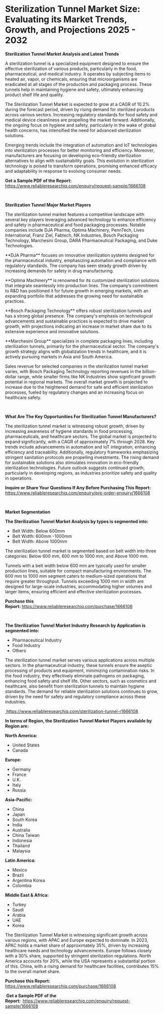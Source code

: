 <p><h1>Sterilization Tunnel Market Size: Evaluating its Market Trends, Growth, and Projections 2025 - 2032</h1></p><p><strong>Sterilization Tunnel Market Analysis and Latest Trends</strong></p>
<p><p>A sterilization tunnel is a specialized equipment designed to ensure the effective sterilization of various products, particularly in the food, pharmaceutical, and medical industry. It operates by subjecting items to heated air, vapor, or chemicals, ensuring that microorganisms are eradicated at all stages of the production and packaging process. These tunnels help in maintaining hygiene and safety, ultimately enhancing product shelf life and quality.</p><p>The Sterilization Tunnel Market is expected to grow at a CAGR of 10.2% during the forecast period, driven by rising demand for sterilized products across various sectors. Increasing regulatory standards for food safety and medical device cleanliness are propelling the market forward. Additionally, the ongoing focus on hygiene and safety, particularly in the wake of global health concerns, has intensified the need for advanced sterilization solutions. </p><p>Emerging trends include the integration of automation and IoT technologies into sterilization processes for better monitoring and efficiency. Moreover, manufacturers are focusing on developing eco-friendly sterilization alternatives to align with sustainability goals. This evolution in sterilization technology is poised to transform operations, promising enhanced efficacy and adaptability in response to evolving consumer needs.</p></p>
<p><strong>Get a Sample PDF of the Report:&nbsp;</strong> <a href="https://www.reliableresearchiq.com/enquiry/request-sample/1666108?utm_campaign=1102&utm_medium=2&utm_source=Github&utm_content=ia&utm_term=17042025&utm_id=sterilization-tunnel">https://www.reliableresearchiq.com/enquiry/request-sample/1666108</a></p>
<p>&nbsp;</p>
<p><strong>Sterilization Tunnel Major Market Players</strong></p>
<p><p>The sterilization tunnel market features a competitive landscape with several key players leveraging advanced technology to enhance efficiency and safety in pharmaceutical and food packaging processes. Notable companies include DJA Pharma, Optima Machinery, PennTech, Lives International, Franz Ziel, Fabtech, NK Industries, Bosch Packaging Technology, Marchesini Group, DARA Pharmaceutical Packaging, and Duke Technologies.</p><p>**DJA Pharma** focuses on innovative sterilization systems designed for the pharmaceutical industry, emphasizing automation and compliance with regulatory standards. The company has seen steady growth driven by increasing demands for safety in drug manufacturing.</p><p>**Optima Machinery** is renowned for its customized sterilization solutions that integrate seamlessly into production lines. The company’s commitment to R&D has positioned it for future growth in emerging markets, with an expanding portfolio that addresses the growing need for sustainable practices.</p><p>**Bosch Packaging Technology** offers robust sterilization tunnels and has a strong global presence. The company's emphasis on technological advancements and sustainable practices is expected to drive market growth, with projections indicating an increase in market share due to its extensive experience and innovative solutions.</p><p>**Marchesini Group** specializes in complete packaging lines, including sterilization tunnels, primarily for the pharmaceutical sector. The company's growth strategy aligns with globalization trends in healthcare, and it is actively pursuing markets in Asia and South America.</p><p>Sales revenue for selected companies in the sterilization tunnel market varies, with Bosch Packaging Technology reporting revenues in the billion-dollar range, while smaller firms like NK Industries show significant growth potential in regional markets. The overall market growth is projected to increase due to the heightened demand for safe and efficient sterilization processes, fueled by regulatory changes and an increasing focus on healthcare safety.</p></p>
<p>&nbsp;</p>
<p><strong>What Are The Key Opportunities For Sterilization Tunnel Manufacturers?</strong></p>
<p><p>The sterilization tunnel market is witnessing robust growth, driven by increasing awareness of hygiene standards in food processing, pharmaceuticals, and healthcare sectors. The global market is projected to expand significantly, with a CAGR of approximately 7% through 2028. Key trends include advancements in automation and IoT integration, enhancing efficiency and traceability. Additionally, regulatory frameworks emphasizing stringent sanitation protocols are propelling investments. The rising demand for sustainable solutions also stimulates innovation in eco-friendly sterilization technologies. Future outlook suggests continued growth, particularly in developing regions, as industries prioritize safety and quality in operations.</p></p>
<p><strong>Inquire or Share Your Questions If Any Before Purchasing This Report:</strong> <a href="https://www.reliableresearchiq.com/enquiry/pre-order-enquiry/1666108?utm_campaign=1102&utm_medium=2&utm_source=Github&utm_content=ia&utm_term=17042025&utm_id=sterilization-tunnel">https://www.reliableresearchiq.com/enquiry/pre-order-enquiry/1666108</a></p>
<p>&nbsp;</p>
<p><strong>Market Segmentation</strong></p>
<p><strong>The Sterilization Tunnel Market Analysis by types is segmented into:</strong></p>
<p><ul><li>Belt Width: Below 600mm</li><li>Belt Width: 600mm -1000mm</li><li>Belt Width: Above 1000mm</li></ul></p>
<p><p>The sterilization tunnel market is segmented based on belt width into three categories: Below 600 mm, 600 mm to 1000 mm, and Above 1000 mm. </p><p>Tunnels with a belt width below 600 mm are typically used for smaller production lines, suitable for compact manufacturing environments. The 600 mm to 1000 mm segment caters to medium-sized operations that require greater throughput. Tunnels exceeding 1000 mm in width are designed for large-scale industries, accommodating higher volumes and larger items, ensuring efficient and effective sterilization processes.</p></p>
<p><strong>Purchase this Report:&nbsp;</strong><a href="https://www.reliableresearchiq.com/purchase/1666108?utm_campaign=1102&utm_medium=2&utm_source=Github&utm_content=ia&utm_term=17042025&utm_id=sterilization-tunnel">https://www.reliableresearchiq.com/purchase/1666108</a></p>
<p>&nbsp;</p>
<p><strong>The Sterilization Tunnel Market Industry Research by Application is segmented into:</strong></p>
<p><ul><li>Pharmaceutical Industry</li><li>Food Industry</li><li>Others</li></ul></p>
<p><p>The sterilization tunnel market serves various applications across multiple sectors. In the pharmaceutical industry, these tunnels ensure the aseptic processing of products and equipment, minimizing contamination risks. In the food industry, they effectively eliminate pathogens on packaging, enhancing food safety and shelf life. Other sectors, such as cosmetics and healthcare, also benefit from sterilization tunnels to maintain hygiene standards. The demand for reliable sterilization solutions continues to grow, driven by the need for safety and regulatory compliance across these industries.</p></p>
<p><a href="https://www.reliableresearchiq.com/sterilization-tunnel-r1666108?utm_campaign=1102&utm_medium=2&utm_source=Github&utm_content=ia&utm_term=17042025&utm_id=sterilization-tunnel">&nbsp;https://www.reliableresearchiq.com/sterilization-tunnel-r1666108</a></p>
<p><strong>In terms of Region, the Sterilization Tunnel Market Players available by Region are:</strong></p>
<p>
    <p> <strong> North America: </strong>
        <ul>
            <li>United States</li>
            <li>Canada</li>
        </ul>
        </p> 
    <p> <strong> Europe: </strong>
        <ul>
            <li>Germany</li>
            <li>France</li>
            <li>U.K.</li>
            <li>Italy</li>
            <li>Russia</li>
        </ul>
        </p> 
    <p> <strong> Asia-Pacific: </strong>
        <ul>
            <li>China</li>
            <li>Japan</li>
            <li>South Korea</li>
            <li>India</li>
            <li>Australia</li>
            <li>China Taiwan</li>
            <li>Indonesia</li>
            <li>Thailand</li>
            <li>Malaysia</li>
        </ul>
        </p> 
    <p> <strong> Latin America: </strong>
        <ul>
            <li>Mexico</li>
            <li>Brazil</li>
            <li>Argentina Korea</li>
            <li>Colombia</li>
        </ul>
        </p> 
    <p> <strong> Middle East & Africa: </strong>
        <ul>
            <li>Turkey</li>
            <li>Saudi</li>
            <li>Arabia</li>
            <li>UAE</li>
            <li>Korea</li>
        </ul>
    </p>
    </p>
<p><p>The Sterilization Tunnel Market is witnessing significant growth across various regions, with APAC and Europe expected to dominate. In 2023, APAC holds a market share of approximately 35%, driven by increasing healthcare needs and technology advancements. Europe follows closely with a 30% share, supported by stringent sterilization regulations. North America accounts for 20%, while the USA represents a substantial portion of this. China, with a rising demand for healthcare facilities, contributes 15% to the overall market share.</p></p>
<p><strong>Purchase this Report: </strong><a href="https://www.reliableresearchiq.com/purchase/1666108?utm_campaign=1102&utm_medium=2&utm_source=Github&utm_content=ia&utm_term=17042025&utm_id=sterilization-tunnel">https://www.reliableresearchiq.com/purchase/1666108</a></p>
<p>&nbsp;<strong>Get a Sample PDF of the Report:&nbsp;&nbsp;</strong><a href="https://www.reliableresearchiq.com/enquiry/request-sample/1666108?utm_campaign=1102&utm_medium=2&utm_source=Github&utm_content=ia&utm_term=17042025&utm_id=sterilization-tunnel">https://www.reliableresearchiq.com/enquiry/request-sample/1666108</a></p>
<p><strong></strong></p>
<p><p></p><p></p><p></p></p>